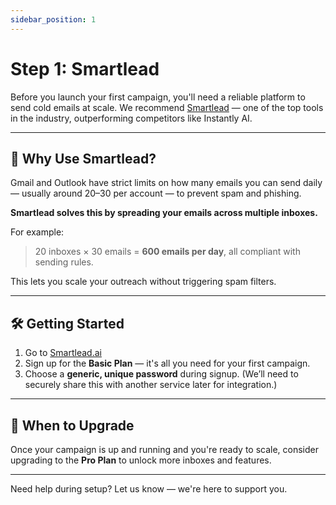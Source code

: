 ```yaml
---
sidebar_position: 1
---
```

# Step 1: Smartlead

Before you launch your first campaign, you'll need a reliable platform to send cold emails at scale. We recommend [Smartlead](https://smartlead.ai/?via=leadodo) — one of the top tools in the industry, outperforming competitors like Instantly AI.

---

## 🚀 Why Use Smartlead?

Gmail and Outlook have strict limits on how many emails you can send daily — usually around 20–30 per account — to prevent spam and phishing.

**Smartlead solves this by spreading your emails across multiple inboxes.**

For example:

> 20 inboxes × 30 emails = **600 emails per day**, all compliant with sending rules.

This lets you scale your outreach without triggering spam filters.

---

## 🛠 Getting Started

1. Go to [Smartlead.ai](https://smartlead.ai/?via=leadodo)
2. Sign up for the **Basic Plan** — it's all you need for your first campaign.
3. Choose a **generic, unique password** during signup.
   (We’ll need to securely share this with another service later for integration.)

---

## 🔄 When to Upgrade

Once your campaign is up and running and you're ready to scale, consider upgrading to the **Pro Plan** to unlock more inboxes and features.

---

Need help during setup? Let us know — we're here to support you.
